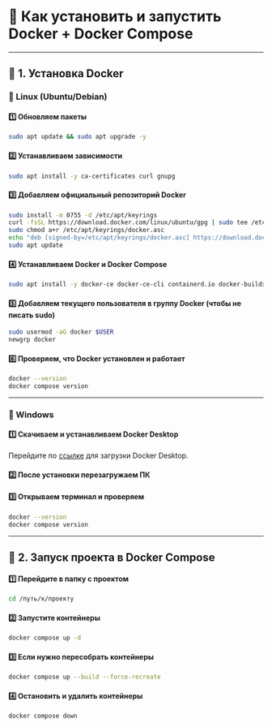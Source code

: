 # 🚀 Как установить и запустить Docker + Docker Compose

---

## 🔹 1. Установка Docker

### 📌 Linux (Ubuntu/Debian)

#### 1️⃣ Обновляем пакеты

```bash
sudo apt update && sudo apt upgrade -y
```

#### 2️⃣ Устанавливаем зависимости

```bash
sudo apt install -y ca-certificates curl gnupg
```

#### 3️⃣ Добавляем официальный репозиторий Docker

```bash
sudo install -m 0755 -d /etc/apt/keyrings
curl -fsSL https://download.docker.com/linux/ubuntu/gpg | sudo tee /etc/apt/keyrings/docker.asc > /dev/null
sudo chmod a+r /etc/apt/keyrings/docker.asc
echo "deb [signed-by=/etc/apt/keyrings/docker.asc] https://download.docker.com/linux/ubuntu $(lsb_release -cs) stable" | sudo tee /etc/apt/sources.list.d/docker.list > /dev/null
sudo apt update
```

#### 4️⃣ Устанавливаем Docker и Docker Compose

```bash
sudo apt install -y docker-ce docker-ce-cli containerd.io docker-buildx-plugin docker-compose-plugin
```

#### 5️⃣ Добавляем текущего пользователя в группу Docker (чтобы не писать sudo)

```bash
sudo usermod -aG docker $USER
newgrp docker
```

#### 6️⃣ Проверяем, что Docker установлен и работает

```bash
docker --version
docker compose version
```

---

### 📌 Windows

#### 1️⃣ Скачиваем и устанавливаем Docker Desktop

Перейдите по [ссылке](https://www.docker.com/products/docker-desktop/) для загрузки Docker Desktop.

#### 2️⃣ После установки перезагружаем ПК

#### 3️⃣ Открываем терминал и проверяем

```bash
docker --version
docker compose version
```

---

## 🔹 2. Запуск проекта в Docker Compose

#### 1️⃣ Перейдите в папку с проектом

```bash
cd /путь/к/проекту
```

#### 2️⃣ Запустите контейнеры

```bash
docker compose up -d
```

#### 3️⃣ Если нужно пересобрать контейнеры

```bash
docker compose up --build --force-recreate
```

#### 4️⃣ Остановить и удалить контейнеры

```bash
docker compose down
```